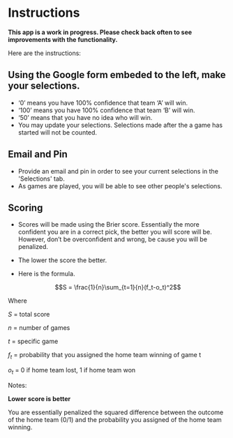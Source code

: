 Instructions
============

**This app is a work in progress.  Please check back often to see improvements with the functionality.**

Here are the instructions:

Using the Google form embeded to the left, make your selections.
----------------------------------------------------------------

-   ‘0’ means you have 100% confidence that team ‘A’ will win.
-   ‘100’ means you have 100% confidence that team ‘B’ will win.
-   ‘50’ means that you have no idea who will win.
-   You may update your selections. Selections made after the a game has
    started will not be counted.

Email and Pin
-------

-   Provide an email and pin in order to see your current selections in the 'Selections' tab.
-   As games are played, you will be able to see other people's selections.

Scoring
-------

-   Scores will be made using the Brier score. Essentially the more
    confident you are in a correct pick, the better you will score will
    be. However, don’t be overconfident and wrong, be cause you will be
    penalized.

-   The lower the score the better.

-   Here is the formula.

$$S = \frac{1}{n}\sum_{t=1}{n}(f_t-o_t)^2$$

Where

*S* = total score

*n* = number of games

*t* = specific game

*f*<sub>*t*</sub> = probability that you assigned the home team winning
of game t

*o*<sub>*t*</sub> = 0 if home team lost, 1 if home team won

Notes:

**Lower score is better**

You are essentially penalized the squared difference between the outcome
of the home team (0/1) and the probability you assigned of the home team
winning.
